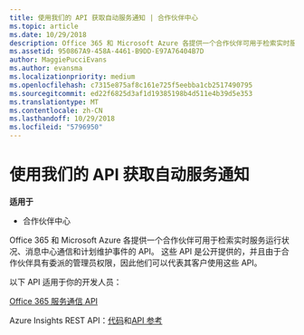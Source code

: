 ```yaml
---
title: 使用我们的 API 获取自动服务通知 | 合作伙伴中心
ms.topic: article
ms.date: 10/29/2018
description: Office 365 和 Microsoft Azure 各提供一个合作伙伴可用于检索实时服务运行状况、消息中心通信和计划维护事件的 API。
ms.assetid: 950867A9-458A-4461-B9DD-E97A76404B7D
author: MaggiePucciEvans
ms.author: evansma
ms.localizationpriority: medium
ms.openlocfilehash: c7315e875af8c161e725f5eebba1cb2517490795
ms.sourcegitcommit: ed22f6825d3af1d19385198b4d511e4b39d5e353
ms.translationtype: MT
ms.contentlocale: zh-CN
ms.lasthandoff: 10/29/2018
ms.locfileid: "5796950"
---
```

# <a name="get-automated-service-notifications-with-our-apis"></a>使用我们的 API 获取自动服务通知

**适用于**

-  合作伙伴中心

Office 365 和 Microsoft Azure 各提供一个合作伙伴可用于检索实时服务运行状况、消息中心通信和计划维护事件的 API。 这些 API 是公开提供的，并且由于合作伙伴具有委派的管理员权限，因此他们可以代表其客户使用这些 API。

以下 API 适用于你的开发人员：

[Office 365 服务通信 API](http://go.microsoft.com/fwlink/p/?LinkId=616899)

Azure Insights REST API：[代码](http://go.microsoft.com/fwlink/p/?LinkId=617299)和[API 参考](http://go.microsoft.com/fwlink/p/?LinkId=617300)

 

 




